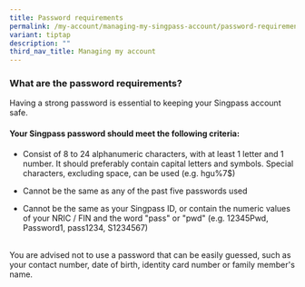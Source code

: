 ```yaml
---
title: Password requirements
permalink: /my-account/managing-my-singpass-account/password-requirements/
variant: tiptap
description: ""
third_nav_title: Managing my account
---
```

<h3>What are the password requirements?</h3>
<p>Having a strong password is essential to keeping your Singpass account
safe.</p>
<h4>Your Singpass password should meet the following criteria:</h4>
<ul data-tight="true" class="tight">
<li>
<p>Consist of 8 to 24 alphanumeric characters, with at least 1 letter and
1 number. It should preferably contain capital letters and symbols. Special
characters, excluding space, can be used (e.g. hgu%7$)</p>
</li>
<li>
<p>Cannot be the same as any of the past five passwords used</p>
</li>
<li>
<p>Cannot be the same as your Singpass ID, or contain the numeric values
of your NRIC / FIN and the word "pass" or "pwd" (e.g. 12345Pwd, Password1,
pass1234, S1234567)</p>
</li>
</ul>
<p>
<br>You are advised not to use a password that can be easily guessed, such
as your contact number, date of birth, identity card number or family member's
name.</p>